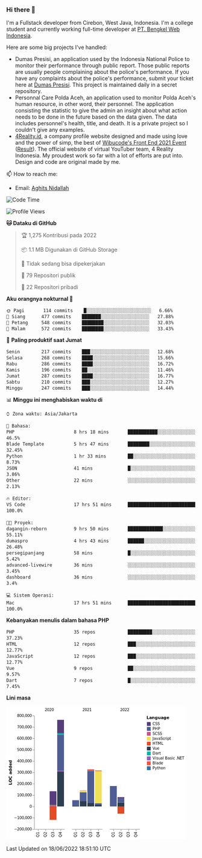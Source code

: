 ### Hi there 👋
I'm a Fullstack developer from Cirebon, West Java, Indonesia. I'm a college student and currently working full-time developer at [PT. Bengkel Web Indonesia](https://github.com/PT-Bengkel-Web-Indonesia).

Here are some big projects I've handled:
- Dumas Presisi, an application used by the Indonesia National Police to monitor their performance through public report. Those public reports are usually people complaining about the police's performance. If you have any complaints about the police's performance, submit your ticket here at [Dumas Presisi](https://dumaspresisi.polri.go.id/dumaspro). This project is maintained daily in a secret repository.
- Personnal Care Polda Aceh, an application used to monitor Polda Aceh's human resource, in other word, their personnel. The application consisting the statistic to give the admin an insight about what action needs to be done in the future based on the data given. The data includes personnel's health, title, and death. It is a private project so I couldn't give any examples.
- [4Reality.id](https://4reality.id), a company profile website designed and made using love and the power of simp, the best of [Wibucode's Front End 2021 Event](https://github.com/wibucode02/submision-event-frontend-2021) ([Result](https://github.com/wibucode02/top-5-pemenang-event-front-end-wibucode-2021)). The official website of virtual YouTuber team, 4 Reality Indonesia. My proudest work so far with a lot of efforts are put into. Design and code are original made by me.

📫 How to reach me:
- Email: [Aghits Nidallah](mailto:yourlovelydev@gmail.com)

<!--START_SECTION:waka-->
![Code Time](http://img.shields.io/badge/Code%20Time-0%20secs-blue)

![Profile Views](http://img.shields.io/badge/Profil%20dilihat-0-blue)

**🐱 Dataku di GitHub** 

> 🏆 1,275 Kontribusi pada 2022
 > 
> 📦 1.1 MB Digunakan di GitHub Storage 
 > 
> 🚫 Tidak sedang bisa dipekerjakan
 > 
> 📜 79 Repositori publik 
 > 
> 🔑 22 Repositori pribadi  
 > 
**Aku orangnya nokturnal 🦉** 

```text
🌞 Pagi       114 commits    █░░░░░░░░░░░░░░░░░░░░░░░░   6.66% 
🌆 Siang      477 commits    ███████░░░░░░░░░░░░░░░░░░   27.88% 
🌃 Petang     548 commits    ████████░░░░░░░░░░░░░░░░░   32.03% 
🌙 Malam      572 commits    ████████░░░░░░░░░░░░░░░░░   33.43%

```
📅 **Paling produktif saat Jumat** 

```text
Senin        217 commits    ███░░░░░░░░░░░░░░░░░░░░░░   12.68% 
Selasa       268 commits    ████░░░░░░░░░░░░░░░░░░░░░   15.66% 
Rabu         286 commits    ████░░░░░░░░░░░░░░░░░░░░░   16.72% 
Kamis        196 commits    ██░░░░░░░░░░░░░░░░░░░░░░░   11.46% 
Jumat        287 commits    ████░░░░░░░░░░░░░░░░░░░░░   16.77% 
Sabtu        210 commits    ███░░░░░░░░░░░░░░░░░░░░░░   12.27% 
Minggu       247 commits    ███░░░░░░░░░░░░░░░░░░░░░░   14.44%

```


📊 **Minggu ini menghabiskan waktu di** 

```text
⌚︎ Zona waktu: Asia/Jakarta

💬 Bahasa: 
PHP                      8 hrs 18 mins       ███████████░░░░░░░░░░░░░░   46.5% 
Blade Template           5 hrs 47 mins       ████████░░░░░░░░░░░░░░░░░   32.45% 
Python                   1 hr 33 mins        ██░░░░░░░░░░░░░░░░░░░░░░░   8.73% 
JSON                     41 mins             █░░░░░░░░░░░░░░░░░░░░░░░░   3.86% 
Other                    22 mins             ░░░░░░░░░░░░░░░░░░░░░░░░░   2.13%

🔥 Editor: 
VS Code                  17 hrs 51 mins      █████████████████████████   100.0%

🐱‍💻 Proyek: 
dagangin-reborn          9 hrs 50 mins       █████████████░░░░░░░░░░░░   55.11% 
dumaspro                 4 hrs 43 mins       ██████░░░░░░░░░░░░░░░░░░░   26.48% 
persegipanjang           58 mins             █░░░░░░░░░░░░░░░░░░░░░░░░   5.42% 
advanced-livewire        36 mins             ░░░░░░░░░░░░░░░░░░░░░░░░░   3.45% 
dashboard                36 mins             ░░░░░░░░░░░░░░░░░░░░░░░░░   3.4%

💻 Sistem Operasi: 
Mac                      17 hrs 51 mins      █████████████████████████   100.0%

```

**Kebanyakan menulis dalam bahasa PHP** 

```text
PHP                      35 repos            █████████░░░░░░░░░░░░░░░░   37.23% 
HTML                     12 repos            ███░░░░░░░░░░░░░░░░░░░░░░   12.77% 
JavaScript               12 repos            ███░░░░░░░░░░░░░░░░░░░░░░   12.77% 
Vue                      9 repos             ██░░░░░░░░░░░░░░░░░░░░░░░   9.57% 
Dart                     7 repos             █░░░░░░░░░░░░░░░░░░░░░░░░   7.45%

```


**Lini masa**

![Chart not found](https://raw.githubusercontent.com/NikarashiHatsu/NikarashiHatsu/master/charts/bar_graph.png) 


 Last Updated on 18/06/2022 18:51:10 UTC
<!--END_SECTION:waka-->
